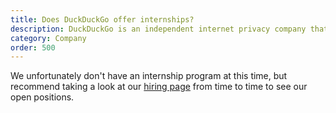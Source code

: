 ```yaml
---
title: Does DuckDuckGo offer internships?
description: DuckDuckGo is an independent internet privacy company that offers a private alternative to Google search & Chrome in one free app.
category: Company
order: 500
---
```


<p>
    We unfortunately don't have an internship program at this time, but recommend
    taking a look at our
    <a href="https://duckduckgo.com/hiring/">hiring page</a> from time to time to
    see our open positions.
</p>
